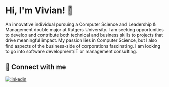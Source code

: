 # Hi, I'm Vivian! 👋

An innovative individual pursuing a Computer Science and Leadership & Management double major at Rutgers University. I am seeking opportunities to develop and contribute both technical and business skills to projects that drive meaningful impact.
My passion lies in Computer Science, but I also find aspects of the business-side of corporations fascinating. I am looking to go into software development/IT or management consulting.

## 🔗 Connect with me

[![linkedin](https://img.shields.io/badge/linkedin-0A66C2?style=for-the-badge&logo=linkedin&logoColor=white)](https://www.linkedin.com/in/vincheng)

